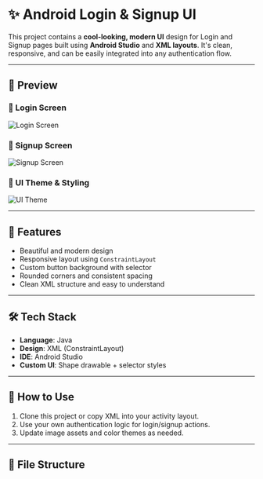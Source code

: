 # ✨ Android Login & Signup UI

This project contains a **cool-looking, modern UI** design for Login and Signup pages built using **Android Studio** and **XML layouts**. It's clean, responsive, and can be easily integrated into any authentication flow.

---

## 📱 Preview

### 🔐 Login Screen
![Login Screen]([images/login_screen.png](https://github.com/ersurajrajput/LoginPage/blob/main/screenshots/login_Page.png))

### 📝 Signup Screen
![Signup Screen]([images/signup_screen.png](https://github.com/ersurajrajput/LoginPage/blob/main/screenshots/signup_Page.png))

### 🌈 UI Theme & Styling
![UI Theme]([images/theme_preview.png](https://github.com/ersurajrajput/LoginPage/blob/main/screenshots/splash_Screen.png))

---

## 🚀 Features

- Beautiful and modern design
- Responsive layout using `ConstraintLayout`
- Custom button background with selector
- Rounded corners and consistent spacing
- Clean XML structure and easy to understand

---

## 🛠️ Tech Stack

- **Language**: Java
- **Design**: XML (ConstraintLayout)
- **IDE**: Android Studio
- **Custom UI**: Shape drawable + selector styles

---

## 🔄 How to Use

1. Clone this project or copy XML into your activity layout.
2. Use your own authentication logic for login/signup actions.
3. Update image assets and color themes as needed.

---

## 📂 File Structure

